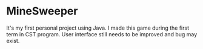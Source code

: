# MineSweeper

It's my first personal project using Java. 
I made this game during the first term in CST program. 
User interface still needs to be improved and bug may exist.
